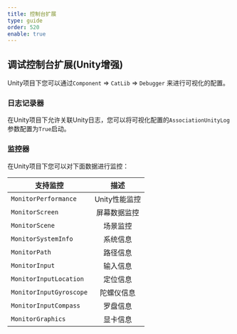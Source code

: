 ```yaml
---
title: 控制台扩展
type: guide
order: 520
enable: true
---
```


## 调试控制台扩展(Unity增强)

Unity项目下您可以通过`Component` => `CatLib` => `Debugger` 来进行可视化的配置。

### 日志记录器

在Unity项目下允许关联Unity日志，您可以将可视化配置的`AssociationUnityLog`参数配置为`True`启动。

### 监控器

在Unity项目下您可以对下面数据进行监控：

| 支持监控                 | 描述                |
| ----------------------- |:-------------------:|
| `MonitorPerformance`    | Unity性能监控        |
| `MonitorScreen`         | 屏幕数据监控         |
| `MonitorScene`          | 场景监控             |
| `MonitorSystemInfo`     | 系统信息             |
| `MonitorPath`           | 路径信息             |
| `MonitorInput`          | 输入信息             |
| `MonitorInputLocation`  | 定位信息             |
| `MonitorInputGyroscope` | 陀螺仪信息           |
| `MonitorInputCompass`   | 罗盘信息             |
| `MonitorGraphics`       | 显卡信息             |